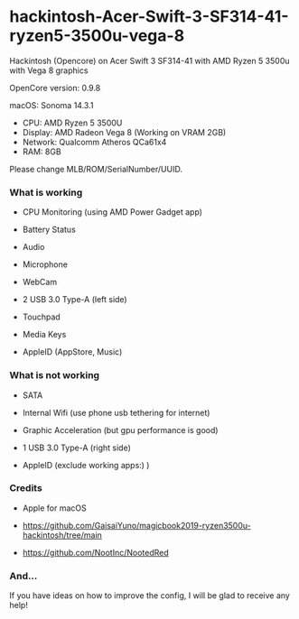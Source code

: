 # hackintosh-Acer-Swift-3-SF314-41-ryzen5-3500u-vega-8
Hackintosh (Opencore) on Acer Swift 3 SF314-41 with AMD Ryzen 5 3500u with Vega 8 graphics

OpenCore version: 0.9.8

macOS: Sonoma 14.3.1

- CPU: AMD Ryzen 5 3500U
- Display: AMD Radeon Vega 8 (Working on VRAM 2GB)
- Network: Qualcomm Atheros QCa61x4
- RAM: 8GB

Please change MLB/ROM/SerialNumber/UUID.

### What is working

* CPU Monitoring (using AMD Power Gadget app)

* Battery Status

* Audio

* Microphone

* WebCam

* 2 USB 3.0 Type-A (left side)

* Touchpad

* Media Keys

* AppleID (AppStore, Music)

### What is not working

* SATA

* Internal Wifi (use phone usb tethering for internet)

* Graphic Acceleration (but gpu performance is good)

* 1 USB 3.0 Type-A (right side)

* AppleID (exclude working apps:) )

### Credits

* Apple for macOS

* https://github.com/GaisaiYuno/magicbook2019-ryzen3500u-hackintosh/tree/main

* https://github.com/NootInc/NootedRed

### And...

If you have ideas on how to improve the config, I will be glad to receive any help!